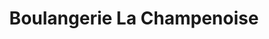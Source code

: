 ---
title: "Boulangerie La Champenoise"
url: /champs-sur-marne/boulangerie-la-champenoise/
shop: boulangerie
---